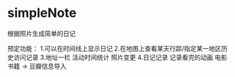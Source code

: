 # simpleNote
根据照片生成简单的日记

预定功能：
1.可以在时间线上显示日记
2.在地图上查看某天行踪/指定某一地区历史访问记录
3.地址一栏 活动时间统计 照片变更
4.日记记录 记录看完的动画 电影 书籍 -> 豆瓣信息导入
